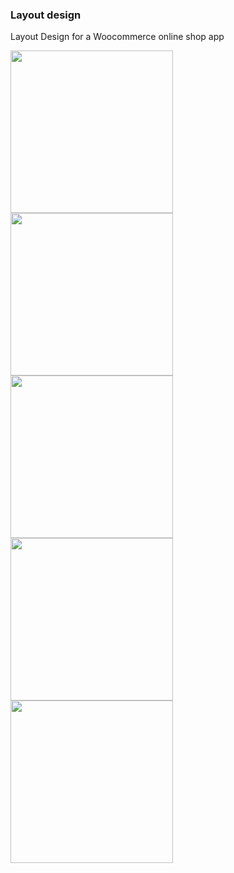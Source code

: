 ### Layout design

Layout Design for a Woocommerce online shop app



<a href="#"><img src="https://tosinonikute.github.io/images/woocommerce/image1.png" align="left" width="260" ></a>

<a href="#"><img src="https://tosinonikute.github.io/images/woocommerce/image2.png" align="left" width="260" ></a>

<a href="#"><img src="https://tosinonikute.github.io/images/woocommerce/image3.png" align="left" width="260" ></a>

<a href="#"><img src="https://tosinonikute.github.io/images/woocommerce/image4.png" align="left" width="260" ></a>

<a href="#"><img src="https://tosinonikute.github.io/images/woocommerce/image5.png" align="left" width="260" ></a>
